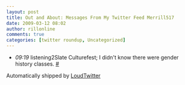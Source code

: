 ```yaml
---
layout: post
title: Out and About: Messages From My Twitter Feed Merrill517
date: 2009-03-12 08:02
author: rillonline
comments: true
categories: [twitter roundup, Uncategorized]
---
```

<ul class="loudtwitter"><li><em>09:19</em> listening2Slate Culturefest; I didn't know there were gender history classes. <a href="http://twitter.com/merrill517/statuses/1310720553">#</a></li></ul>Automatically shipped by <a href="http://www.loudtwitter.com">LoudTwitter</a>
